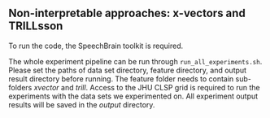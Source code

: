 ## Non-interpretable approaches: x-vectors and TRILLsson
To run the code, the SpeechBrain toolkit is required.

The whole experiment pipeline can be run through `run_all_experiments.sh`. Please set the paths of data set directory, feature directory, and output result directory before running. The feature folder needs to contain sub-folders *xvector* and *trill*. Access to the JHU CLSP grid is required to run the experiments with the data sets we experimented on. All experiment output results will be saved in the *output* directory.
